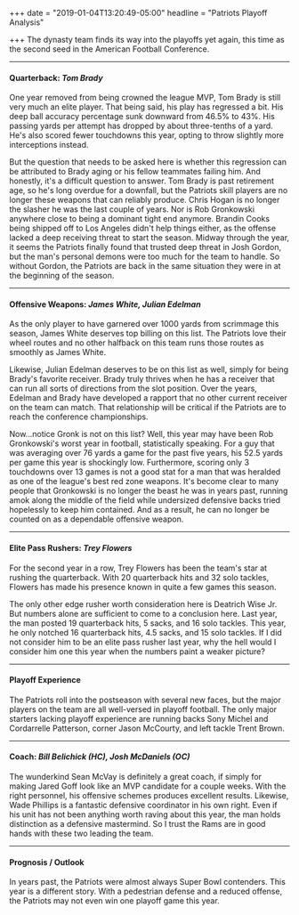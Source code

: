 +++
date = "2019-01-04T13:20:49-05:00"
headline = "Patriots Playoff Analysis"

+++
The dynasty team finds its way into the playoffs yet again, this time as the second seed in the American Football Conference.

***

#### Quarterback: _Tom Brady_

One year removed from being crowned the league MVP, Tom Brady is still very much an elite player. That being said, his play has regressed a bit. His deep ball accuracy percentage sunk downward from 46.5% to 43%. His passing yards per attempt has dropped by about three-tenths of a yard. He's also scored fewer touchdowns this year, opting to throw slightly more interceptions instead.

But the question that needs to be asked here is whether this regression can be attributed to Brady aging or his fellow teammates failing him. And honestly, it's a difficult question to answer. Tom Brady is past retirement age, so he's long overdue for a downfall, but the Patriots skill players are no longer these weapons that can reliably produce. Chris Hogan is no longer the slasher he was the last couple of years. Nor is Rob Gronkowski anywhere close to being a dominant tight end anymore. Brandin Cooks being shipped off to Los Angeles didn't help things either, as the offense lacked a deep receiving threat to start the season. Midway through the year, it seems the Patriots finally found that trusted deep threat in Josh Gordon, but the man's personal demons were too much for the team to handle. So without Gordon, the Patriots are back in the same situation they were in at the beginning of the season.

***

#### Offensive Weapons: _James White, Julian Edelman_

As the only player to have garnered over 1000 yards from scrimmage this season, James White deserves top billing on this list. The Patriots love their wheel routes and no other halfback on this team runs those routes as smoothly as James White.

Likewise, Julian Edelman deserves to be on this list as well, simply for being Brady's favorite receiver. Brady truly thrives when he has a receiver that can run all sorts of directions from the slot position. Over the years, Edelman and Brady have developed a rapport that no other current receiver on the team can match. That relationship will be critical if the Patriots are to reach the conference championships.

Now...notice Gronk is not on this list?  Well, this year may have been Rob Gronkowski's worst year in football, statistically speaking. For a guy that was averaging over 76 yards a game for the past five years, his 52.5 yards per game this year is shockingly low. Furthermore, scoring only 3 touchdowns over 13 games is not a good stat for a man that was heralded as one of the league's best red zone weapons. It's become clear to many people that Gronkowski is no longer the beast he was in years past, running amok along the middle of the field while undersized defensive backs tried hopelessly to keep him contained. And as a result, he can no longer be counted on as a dependable offensive weapon.

***

#### Elite Pass Rushers: _Trey Flowers_

For the second year in a row, Trey Flowers has been the team's star at rushing the quarterback. With 20 quarterback hits and 32 solo tackles, Flowers has made his presence known in quite a few games this season.

The only other edge rusher worth consideration here is Deatrich Wise Jr. But numbers alone are sufficient to come to a conclusion here. Last year, the man posted 19 quarterback hits, 5 sacks, and 16 solo tackles. This year, he only notched 16 quarterback hits, 4.5 sacks, and 15 solo tackles. If I did not consider him to be an elite pass rusher last year, why the hell would I consider him one this year when the numbers paint a weaker picture?

***

#### Playoff Experience

The Patriots roll into the postseason with several new faces, but the major players on the team are all well-versed in playoff football. The only major starters lacking playoff experience are running backs Sony Michel and Cordarrelle Patterson, corner Jason McCourty, and left tackle Trent Brown.

***

#### Coach: _Bill Belichick (HC), Josh McDaniels (OC)_

The wunderkind Sean McVay is definitely a great coach, if simply for making Jared Goff look like an MVP candidate for a couple weeks. With the right personnel, his offensive schemes produces excellent results. Likewise, Wade Phillips is a fantastic defensive coordinator in his own right. Even if his unit has not been anything worth raving about this year, the man holds distinction as a defensive mastermind. So I trust the Rams are in good hands with these two leading the team.

***

#### Prognosis / Outlook

In years past, the Patriots were almost always Super Bowl contenders. This year is a different story. With a pedestrian defense and a reduced offense, the Patriots may not even win one playoff game this year.